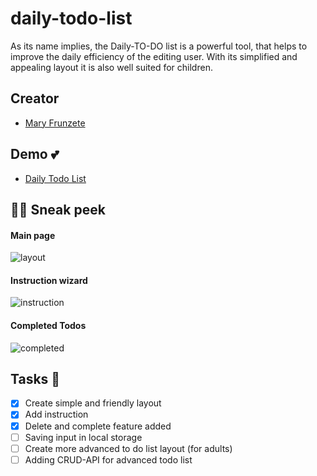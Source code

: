 # daily-todo-list

As its name implies, the Daily-TO-DO list is a powerful tool, that helps to improve the daily efficiency of the editing user. 
With its simplified and appealing layout it is also well suited for children.

## Creator

- [Mary Frunzete](https://github.com/maryfru)

## Demo 💕

- [Daily Todo List](https://maryfru.github.io/daily-todo-list/)

## 🐱‍👤 Sneak peek

#### Main page
![layout](https://github.com/maryfru/pong-game/assets/121255853/30c8044c-85b1-4135-884b-d006b2e1bd45)

#### Instruction wizard
![instruction](https://github.com/maryfru/pong-game/assets/121255853/6a358c1a-d6e1-4acf-b033-5ca509182ba4)

#### Completed Todos
![completed](https://github.com/maryfru/pong-game/assets/121255853/a291aff0-3812-467a-b934-8e51684480b1)

## Tasks 📝

- [x] Create simple and friendly layout
- [x] Add instruction
- [x] Delete and complete feature added
- [ ] Saving input in local storage
- [ ] Create more advanced to do list layout (for adults)
- [ ] Adding CRUD-API for advanced todo list
